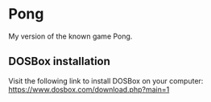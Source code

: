 # Pong
My version of the known game Pong.
## DOSBox installation
Visit the following link to install DOSBox on your computer:
https://www.dosbox.com/download.php?main=1
